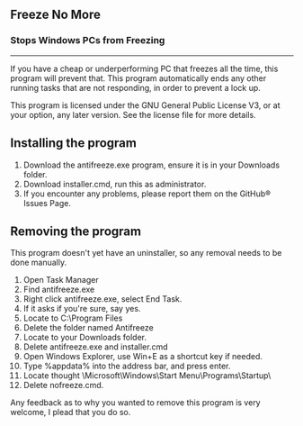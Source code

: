 ## Freeze No More
### Stops Windows PCs from Freezing
- - -  
If you have a cheap or underperforming PC that freezes all the time, this
program will prevent that. This program automatically ends any other 
running tasks that are not responding, in order to prevent a lock up.  
  
This program is licensed under the GNU General Public License V3, or at your
option, any later version. See the license file for more details.
  
## Installing the program
1. Download the antifreeze.exe program, ensure it is in your Downloads folder.
2. Download installer.cmd, run this as administrator.
3. If you encounter any problems, please report them on the GitHub&reg; Issues Page.

## Removing the program
This program doesn't yet have an uninstaller, so any removal needs to
be done manually.
  
1. Open Task Manager
2. Find antifreeze.exe
3. Right click antifreeze.exe, select End Task.
4. If it asks if you're sure, say yes.
5. Locate to C:\Program Files
6. Delete the folder named Antifreeze
7. Locate to your Downloads folder.
8. Delete antifreeze.exe and installer.cmd
9. Open Windows Explorer, use Win+E as a shortcut key if needed.
10. Type %appdata% into the address bar, and press enter.
11. Locate thought \Microsoft\Windows\Start Menu\Programs\Startup\
12. Delete nofreeze.cmd.
  
Any feedback as to why you wanted to remove this program is very welcome, I
plead that you do so.